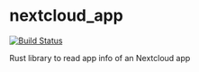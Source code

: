 # nextcloud_app

[![Build Status](https://travis-ci.org/ChristophWurst/nextcloud_appinfo.svg?branch=master)](https://travis-ci.org/ChristophWurst/nextcloud_appinfo)

Rust library to read app info of an Nextcloud app
